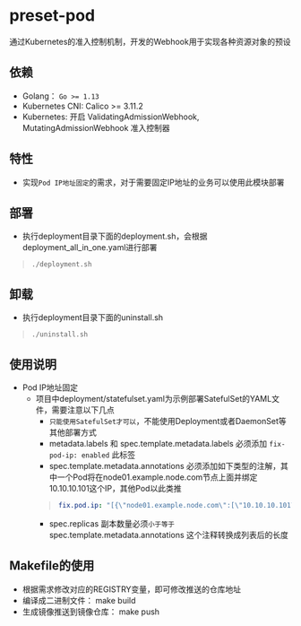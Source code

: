 # preset-pod

通过Kubernetes的准入控制机制，开发的Webhook用于实现各种资源对象的预设

## 依赖

- Golang： `Go >= 1.13`
- Kubernetes CNI: Calico >= 3.11.2
- Kubernetes: 开启 ValidatingAdmissionWebhook, MutatingAdmissionWebhook 准入控制器

## 特性

- 实现`Pod IP地址固定`的需求，对于需要固定IP地址的业务可以使用此模块部署

## 部署

* 执行deployment目录下面的deployment.sh，会根据deployment_all_in_one.yaml进行部署
>```shell
>./deployment.sh
>```
>
## 卸载

* 执行deployment目录下面的uninstall.sh
>```shell
>./uninstall.sh
>```

## 使用说明
* Pod IP地址固定
    * 项目中deployment/statefulset.yaml为示例部署SatefulSet的YAML文件，需要注意以下几点
        * `只能使用SatefulSet才可以`，不能使用Deployment或者DaemonSet等其他部署方式
        * metadata.labels 和 spec.template.metadata.labels 必须添加 `fix-pod-ip: enabled` 此标签
        * spec.template.metadata.annotations 必须添加如下类型的注解，其中一个Pod将在node01.example.node.com节点上面并绑定10.10.10.101这个IP，其他Pod以此类推
      >```yaml
        >fix.pod.ip: "[{\"node01.example.node.com\":[\"10.10.10.101\"]},{\"node002.example.node.com\":[\"10.10.10.102\"]},{\"node003.example.node.com\":[\"10.10.10.103\"]}]"
        >```
        * spec.replicas 副本数量必须`小于等于` spec.template.metadata.annotations 这个注释转换成列表后的长度
    
## Makefile的使用

- 根据需求修改对应的REGISTRY变量，即可修改推送的仓库地址
- 编译成二进制文件： make build
- 生成镜像推送到镜像仓库： make push